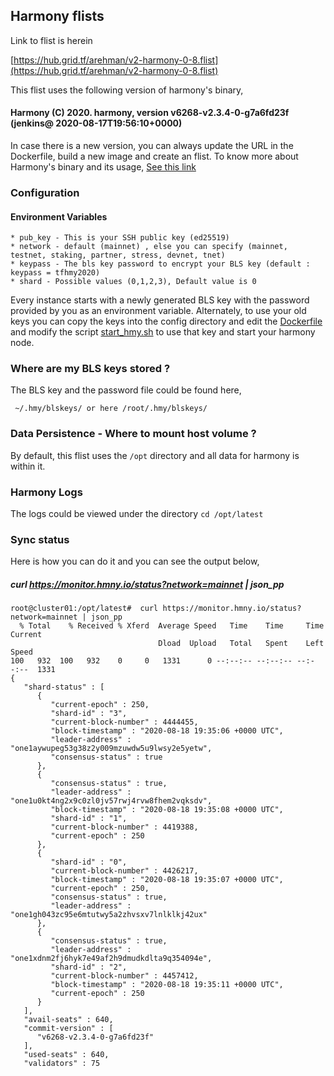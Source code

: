 ## Harmony flists

Link to flist is herein

[https://hub.grid.tf/arehman/v2-harmony-0-8.flist](https://hub.grid.tf/arehman/v2-harmony-0-8.flist)

This flist uses the following version of harmony's binary,
#### Harmony (C) 2020. harmony, version v6268-v2.3.4-0-g7a6fd23f (jenkins@ 2020-08-17T19:56:10+0000)

In case there is a new version, you can always update the URL in the Dockerfile, build a new image and create an flist. To know more about Harmony's binary and its usage, [See this link](https://docs.harmony.one/home/validators/node-setup/installing-updating/installing-node/using-binary-cli)

### Configuration 

#### Environment Variables

```
* pub_key - This is your SSH public key (ed25519)
* network - default (mainnet) , else you can specify (mainnet, testnet, staking, partner, stress, devnet, tnet)
* keypass - The bls key password to encrypt your BLS key (default : keypass = tfhmy2020)
* shard - Possible values (0,1,2,3), Default value is 0
```
Every instance starts with a newly generated BLS key with the password provided by you as an environment variable. Alternately, to use your old keys you can copy the keys into the config directory and edit the [Dockerfile](Dockerfile) and modify the script [start_hmy.sh](scripts/start_hmy.sh) to use that key and start your harmony node.

### Where are my BLS keys stored ?

The BLS key and the password file could be found here,

``` ~/.hmy/blskeys/ or here /root/.hmy/blskeys/```

### Data Persistence - Where to mount host volume ?

By default, this flist uses the ```/opt``` directory and all data for harmony is within it. 

### Harmony Logs

The logs could be viewed under the directory ```cd /opt/latest```

### Sync status

Here is how you can do it and you can see the output below,

##### curl https://monitor.hmny.io/status?network=mainnet | json_pp

```
root@cluster01:/opt/latest#  curl https://monitor.hmny.io/status?network=mainnet | json_pp
  % Total    % Received % Xferd  Average Speed   Time    Time     Time  Current
                                 Dload  Upload   Total   Spent    Left  Speed
100   932  100   932    0     0   1331      0 --:--:-- --:--:-- --:--:--  1331
{
   "shard-status" : [
      {
         "current-epoch" : 250,
         "shard-id" : "3",
         "current-block-number" : 4444455,
         "block-timestamp" : "2020-08-18 19:35:06 +0000 UTC",
         "leader-address" : "one1aywupeg53g38z2y009mzuwdw5u9lwsy2e5yetw",
         "consensus-status" : true
      },
      {
         "consensus-status" : true,
         "leader-address" : "one1u0kt4ng2x9c0zl0jv57rwj4rvw8fhem2vqksdv",
         "block-timestamp" : "2020-08-18 19:35:08 +0000 UTC",
         "shard-id" : "1",
         "current-block-number" : 4419388,
         "current-epoch" : 250
      },
      {
         "shard-id" : "0",
         "current-block-number" : 4426217,
         "block-timestamp" : "2020-08-18 19:35:07 +0000 UTC",
         "current-epoch" : 250,
         "consensus-status" : true,
         "leader-address" : "one1gh043zc95e6mtutwy5a2zhvsxv7lnlklkj42ux"
      },
      {
         "consensus-status" : true,
         "leader-address" : "one1xdnm2fj6hyk7e49af2h9dmudkdlta9q354094e",
         "shard-id" : "2",
         "current-block-number" : 4457412,
         "block-timestamp" : "2020-08-18 19:35:11 +0000 UTC",
         "current-epoch" : 250
      }
   ],
   "avail-seats" : 640,
   "commit-version" : [
      "v6268-v2.3.4-0-g7a6fd23f"
   ],
   "used-seats" : 640,
   "validators" : 75
   ```
